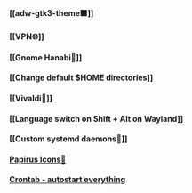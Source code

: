#### [[adw-gtk3-theme🟩]]
#### [[VPN🌐]]
#### [[Gnome Hanabi🍥]]

#### [[Change default $HOME directories]]

#### [[Vivaldi🧭]]

#### [[Language switch on Shift + Alt on Wayland]]

#### [[Custom systemd daemons👹]]

#### [Papirus Icons🔴](Papirus%20Icons🔴.md)

#### [Crontab - autostart everything](Crontab%20-%20autostart%20everything.md)
